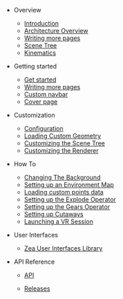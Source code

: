 - Overview
  * [Introduction](zea-engine.md)
  * [Architecture Overview](arch-overview.md)
  * [Writing more pages](more-pages.md)
  * [Scene Tree](scene-tree.md)
  * [Kinematics](kinematics.md)

- Getting started
  * [Get started](get-started.md)
  * [Writing more pages](more-pages.md)
  * [Custom navbar](custom-navbar.md)
  * [Cover page](cover.md)

- Customization
  * [Configuration](configuration.md)
  * [Loading Custom Geometry](write-a-SG-plugin.md)
  * [Customizing the Scene Tree](write-a-SG-plugin.md)
  * [Customizing the Renderer](write-a-Renderer-plugin.md)

- How To
  * [Changing The Background](tutorials/changing-the-background.md)
  * [Setting up an Environment Map](tutorials/setting-up-an-environment-map.md)
  * [Loading custom points data](tutorials/custom-points.md)
  * [Setting up the Explode Operator](tutorials/explode-operator.md)
  * [Setting up the Gears Operator](tutorials/gears-operator.md)
  * [Setting up Cutaways](tutorials/cutaways.md)
  * [Launching a VR Session](tutorials/VR.md)

- User Interfaces 
  * [Zea User Interfaces Library](zea-web-components.md)

- API Reference
  * [API](api/README.md)

  * [Releases](changelog.md)
